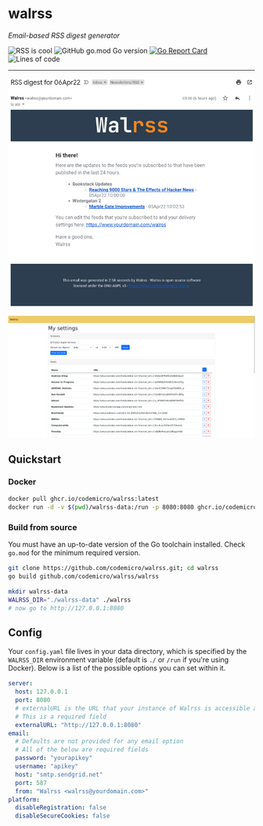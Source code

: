 # walrss

*Email-based RSS digest generator*

![RSS is cool](https://img.shields.io/badge/rss-is%20cool-orange?logo=rss) ![GitHub go.mod Go version](https://img.shields.io/github/go-mod/go-version/codemicro/walrss) [![Go Report Card](https://goreportcard.com/badge/github.com/codemicro/walrss)](https://goreportcard.com/report/github.com/codemicro/walrss) ![Lines of code](https://img.shields.io/tokei/lines/github/codemicro/walrss)

---

![Sample email](.github/screenshots/sampleEmail.png)

![Web UI](.github/screenshots/webUI.png)

## Quickstart

### Docker

```bash
docker pull ghcr.io/codemicro/walrss:latest
docker run -d -v $(pwd)/walrss-data:/run -p 8080:8080 ghcr.io/codemicro/walrss:latest
```

### Build from source

You must have an up-to-date version of the Go toolchain installed. Check `go.mod` for the minimum required version.

```bash
git clone https://github.com/codemicro/walrss.git; cd walrss
go build github.com/codemicro/walrss/walrss
```

```bash
mkdir walrss-data
WALRSS_DIR="./walrss-data" ./walrss
# now go to http://127.0.0.1:8080
```

## Config

Your `config.yaml` file lives in your data directory, which is specified by the `WALRSS_DIR` environment variable (default is `./` or `/run` if you're using Docker). Below is a list of the possible options you can set within it.

```yaml
server:
  host: 127.0.0.1
  port: 8080
  # externalURL is the URL that your instance of Walrss is accessible at
  # This is a required field
  externalURL: "http://127.0.0.1:8080"
email:
  # Defaults are not provided for any email option
  # All of the below are required fields
  password: "yourapikey"
  username: "apikey"
  host: "smtp.sendgrid.net"
  port: 587
  from: "Walrss <walrss@yourdomain.com>"
platform:
  disableRegistration: false
  disableSecureCookies: false
```
